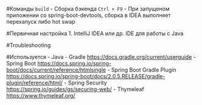 
#Команды
    `build` - Сборка бэкенда
    `Ctrl + F9` - При запущеном приложении со spring-boot-devtools, сборка в IDEA выполняет перехапуск либо hot swap

#Первичная настройка
    1. IntelliJ IDEA или др. IDE для работы с Java

#Troubleshooting

#Используется
    - Java
    - Gradle https://docs.gradle.org/current/userguide
    - Spring Boot https://docs.spring.io/spring-boot/docs/current/reference/htmlsingle
    - Spring Boot Gradle Plugin https://docs.spring.io/spring-boot/docs/2.0.5.RELEASE/gradle-plugin/reference/html/
    - Spring Security https://spring.io/guides/gs/securing-web/
    - Thymeleaf https://www.thymeleaf.org/


